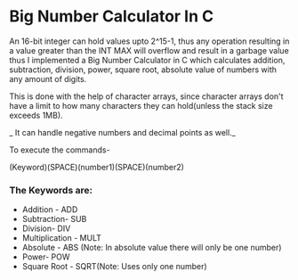 # Big Number Calculator In C

An 16-bit integer can hold values upto 2^15-1, thus any operation resulting in a value greater than the INT MAX will overflow and result in a garbage value thus I implemented a Big Number Calculator in C which calculates addition, subtraction, division, power, square root, absolute value of numbers with any amount of digits.

This is done with the help of character arrays, since character arrays don't have a limit to how many characters they can hold(unless the stack size exceeds 1MB). 

_ It can handle negative numbers and decimal points as well._

To execute the commands-

(Keyword)(SPACE)(number1)(SPACE)(number2)
  
 ### The Keywords are:
 
 * Addition - ADD
 * Subtraction- SUB
 * Division- DIV
 * Multiplication - MULT
 * Absolute - ABS (Note: In absolute value there will only be one number)
 * Power- POW
 * Square Root - SQRT(Note: Uses only one number)

